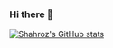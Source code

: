 ### Hi there 👋
[![Shahroz's GitHub stats](https://github-readme-stats.vercel.app/api?username=sharozx16&show_icons=true)](https://github.com/sharozx16/github-readme-stats)
<!--
**sharozx16/sharozx16** is a ✨ _special_ ✨ repository because its `README.md` (this file) appears on your GitHub profile.

Here are some ideas to get you started:

- 🔭 I’m currently working on ...
- 🌱 I’m currently learning ...
- 👯 I’m looking to collaborate on ...
- 🤔 I’m looking for help with ...
- 💬 Ask me about ...
- 📫 How to reach me: ...
- 😄 Pronouns: ...
- ⚡ Fun fact: ...
-->
